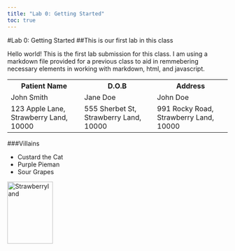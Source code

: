 ```yaml
---
title: "Lab 0: Getting Started"
toc: true
---
```

#Lab 0: Getting Started
##This is our first lab in this class

Hello world! This is the first lab submission for this class. I am using a markdown file provided for a previous class to aid in remmebering necessary elements in working with markdown, html, and javascript.

<table>
<tr>
    <th>Patient Name</th>
    <th>D.O.B</th>
    <th>Address</th>
</tr>
<tr>
    <td>John Smith</td>
    <td>Jane Doe</td>
    <td>John Doe</td>
</tr>
<tr>
    <td>123 Apple Lane, Strawberry Land, 10000</td>
    <td>555 Sherbet St, Strawberry Land, 10000</td>
    <td>991 Rocky Road, Strawberry Land, 10000</td>
</tr>
</table>

###Villains
<ul>
    <li>Custard the Cat</li>
    <li>Purple Pieman</li>
    <li>Sour Grapes</li>
</ul>

<img src="https://static.wikia.nocookie.net/strawberryshortcake/images/b/b9/Inaccurate_map_of_strawberryland.png/revision/latest?cb=20210430182300" alt="Strawberryland" style="width:104px;height:142px;">

